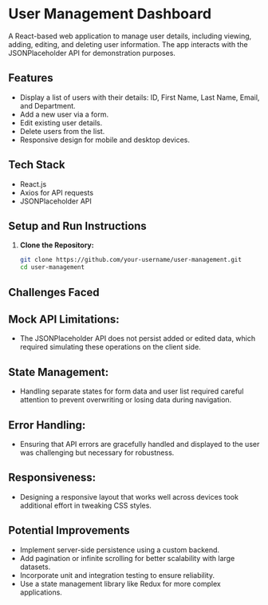 # User Management Dashboard

A React-based web application to manage user details, including viewing, adding, editing, and deleting user information. The app interacts with the JSONPlaceholder API for demonstration purposes.

## Features

- Display a list of users with their details: ID, First Name, Last Name, Email, and Department.
- Add a new user via a form.
- Edit existing user details.
- Delete users from the list.
- Responsive design for mobile and desktop devices.

## Tech Stack

- React.js
- Axios for API requests
- JSONPlaceholder API

## Setup and Run Instructions

1. **Clone the Repository:**
   ```bash
   git clone https://github.com/your-username/user-management.git
   cd user-management


## Challenges Faced

## Mock API Limitations:
- The JSONPlaceholder API does not persist added or edited data, which required simulating these operations on the client side.

## State Management:
- Handling separate states for form data and user list required careful attention to prevent overwriting or losing data during navigation.

## Error Handling:
- Ensuring that API errors are gracefully handled and displayed to the user was challenging but necessary for robustness.
  
## Responsiveness:
- Designing a responsive layout that works well across devices took additional effort in tweaking CSS styles.

## Potential Improvements
- Implement server-side persistence using a custom backend.
- Add pagination or infinite scrolling for better scalability with large datasets.
- Incorporate unit and integration testing to ensure reliability.
- Use a state management library like Redux for more complex applications.
